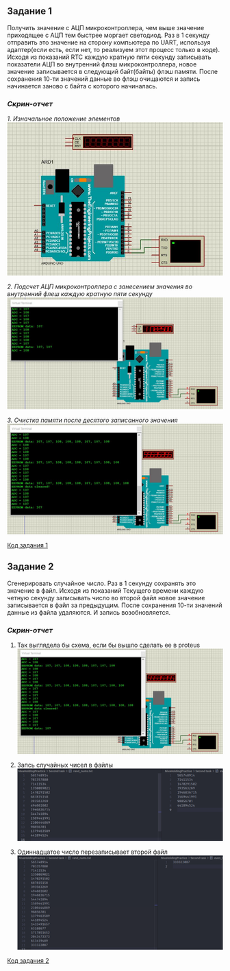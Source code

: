 ## Задание 1
Получить значение с АЦП микроконтроллера, чем выше значение приходящее с АЦП тем быстрее моргает светодиод. Раз в 1 секунду отправить это значение на сторону компьютера по UART, используя адаптер(если есть, если нет, то реализуем этот процесс только в коде). Исходя из показаний RTC каждую кратную пяти секунду записывать показатели АЦП во внутренний флэш микроконтроллера, новое значение записывается в следующий байт(байты) флэш памяти. После сохранения 10-ти значений данные во флэш очищаются и запись начинается заново с байта с которого начиналась.

### *Скрин-отчет*
*1. Изначальное положение элементов*
![](images/setup.JPG "setup")

*2. Подсчет АЦП микроконтроллера с занесением значения во внутренний флеш каждую кратную пяти секунду*
![](images/adc_printing_flash_writing.JPG "Вроде по УАПП выводится")

*3. Очистка памяти после десятого записанного значения*
![](images/flash_clearing.JPG "EVERYTHING WORKING FINE")

[Код задания 1](/NivaHoldingPractice/First/ADCCount.ino)

## Задание 2
Сгенерировать случайное число. Раз в 1 секунду сохранять это значение в файл. Исходя из показаний Текущего времени каждую четную секунду записывать число во второй файл новое значение записывается в файл за предыдущим. После сохранения 10-ти значений данные из файла удаляются. И запись возобновляется.

### *Скрин-отчет*
1. Так выглядела бы схема, если бы вышло сделать ее в proteus
![](images/flash_clearing.JPG "EVERYTHING WORKING FINE")

2. Запсь случайных чисел в файлы 
![](images/rand_in_files.png "Запись в два файла")

3. Одиннадцатое число перезаписывает второй файл
![](images/tenth_replace.png "Макс 10 чисел")

[Код задания 2](/NivaHoldingPractice/Second/task.c)
